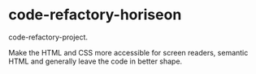# code-refactory-horiseon
code-refactory-project. 

Make the HTML and CSS more accessible for screen readers, semantic HTML and generally leave the code in better shape.
